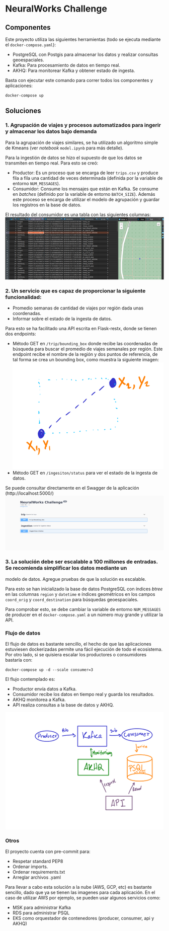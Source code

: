 # NeuralWorks Challenge

## Componentes
Este proyecto utiliza las siguientes herramientas (todo se ejecuta mediante el `docker-compose.yaml`):
- PostgreSQL con Postgis para almacenar los datos y realizar consultas geoespaciales.
- Kafka: Para procesamiento de datos en tiempo real.
- AKHQ: Para monitorear Kafka y obtener estado de ingesta.

Basta con ejecutar este comando para correr todos los componentes y aplicaciones:

```commandline
docker-compose up
```


## Soluciones
### 1. Agrupación de viajes y procesos automatizados para ingerir y almacenar los datos bajo demanda
Para la agrupación de viajes similares, se ha utilizado un algoritmo simple de Kmeans (ver _notebook_ `model.ipynb` para más detalle).

Para la ingestión de datos se hizo el supuesto de que los datos se transmiten en tiempo real. Para esto se creó:
- Productor: Es un proceso que se encarga de leer `trips.csv` y produce fila a fila una cantidad de veces determinada (definida por la variable de entorno `NUM_MESSAGES`).
- Consumidor: Consume los mensajes que están en Kafka. Se consume en *batches* (definido por la variable de entorno `BATCH_SIZE`). Además este proceso se encarga de utilizar el modelo de agrupación y guardar los registros en la base de datos.

El resultado del consumidor es una tabla con las siguientes columnas:
![dbeaver](docs/dbeaver.png)

### 2. Un servicio que es capaz de proporcionar la siguiente funcionalidad:
- Promedio semanas de cantidad de viajes por región dada unas coordenadas.
- Informar sobre el estado de la ingesta de datos.

Para esto se ha facilitado una API escrita en Flask-restx, donde se tienen dos endpoints:
- Método GET en `/trip/bounding_box` donde recibe las coordenadas de búsqueda para buscar el promedio de viajes semanales por región. Este endpoint recibe el nombre de la región y dos puntos de referencia, de tal forma se crea un bounding box, como muestra la siguiente imagen:
![bbox](docs/boundingbox.png)
- Método GET en `/ingesiton/status` para ver el estado de la ingesta de datos.

Se puede consultar directamente en el Swagger de la aplicación (http://localhost:5000/)
![swagger](docs/swagger.png)

### 3. La solución debe ser escalable a 100 millones de entradas. Se recomienda simplificar los datos mediante un
modelo de datos. Agregue pruebas de que la solución es escalable.

Para esto se han inicializado la base de datos PostgreSQL con índices _btree_ en las columnas `region` y `datetime` e índices geométricos en los campos `coord_orig` y `coord_destination` para búsquedas geoespaciales.

Para comprobar esto, se debe cambiar la variable de entorno `NUM_MESSAGES` de producer en el `docker-compose.yaml` a un número muy grande y utilizar la API.

### Flujo de datos

El flujo de datos es bastante sencillo, el hecho de que las aplicaciones estuviesen dockerizadas permite una fácil ejecución de todo el ecosistema. Por otro lado, si se quisiera escalar los productores o consumidores bastaría con:

```commandline
docker-compose up -d --scale consumer=3
```

El flujo contemplado es:
- Productor envía datos a Kafka.
- Consumidor recibe los datos en tiempo real y guarda los resultados.
- AKHQ monitorea a Kafka.
- API realiza consultas a la base de datos y AKHQ.

![data_flow](docs/data_flow.png)

### Otros

El proyecto cuenta con pre-commit para:
- Respetar standard PEP8
- Ordenar imports.
- Ordenar requirements.txt
- Arreglar archivos .yaml


Para llevar a cabo esta solución a la nube (AWS, GCP, etc) es bastante sencillo, dado que ya se tienen las imagenes para cada aplicación.
En el caso de utilizar AWS por ejemplo, se pueden usar algunos servicios como:
- MSK para administrar Kafka
- RDS para administrar PSQL
- EKS como orquestador de contenedores (producer, consumer, api y AKHQ)

